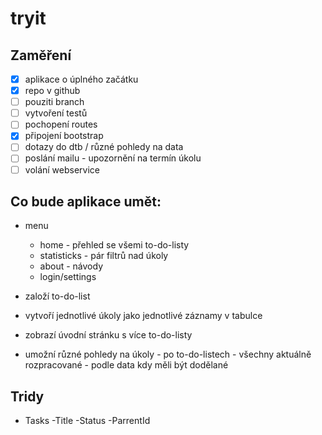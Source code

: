 # tryit

## Zaměření
- [x] aplikace o úplného začátku
- [x] repo v github
- [ ] pouziti branch
- [ ] vytvoření testů
- [ ] pochopení routes
- [x] připojení bootstrap
- [ ] dotazy do dtb / různé pohledy na data
- [ ] poslání mailu - upozornění na termín úkolu
- [ ] volání webservice

## Co bude aplikace umět:
- menu
	- home - přehled se všemi to-do-listy
	- statisticks - pár filtrů nad úkoly
	- about - návody
	- login/settings

- založí to-do-list
- vytvoří jednotlivé úkoly jako jednotlivé záznamy v tabulce
- zobrazí úvodní stránku s více to-do-listy
- umožní různé pohledy na úkoly 
		- po to-do-listech
		- všechny aktuálně rozpracované
		- podle data kdy měli být dodělané


## Tridy
- Tasks
	-Title
	-Status
	-ParrentId

